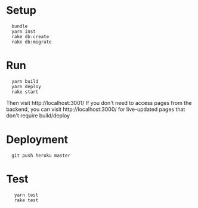 # Setup

```
  bundle
  yarn inst
  rake db:create
  rake db:migrate
```

# Run

```
  yarn build
  yarn deploy
  rake start

```

Then visit http://localhost:3001/
If you don't need to access pages from the backend, you can visit 
http://localhost:3000/ for live-updated pages that don't require build/deploy

# Deployment

```
  git push heroku master

```

# Test

```
   yarn test
   rake test

```
